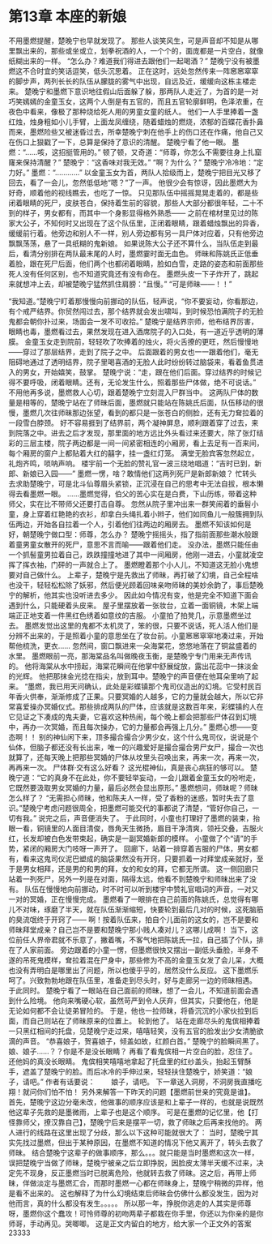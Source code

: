 # 第13章 本座的新娘
不用墨燃提醒，楚晚宁也早就发现了。
那些人谈笑风生，可是声音却不知是从哪里飘出来的，那些或坐或立，划拳祝酒的人，一个个的，面庞都是一片空白，就像纸糊出来的一样。
“怎么办？难道我们得进去跟他们一起喝酒？”
楚晚宁没有被墨燃这不合时宜的笑话逗笑，低头沉思着。
正在这时，远处忽然传来一阵窸窸窣窣的脚步声，两列长长的队伍从朦胧的雾气中出现，自远及近，缓缓向这栋主楼走来。
楚晚宁和墨燃下意识地往假山后面躲了躲，那两队人走近了，为首的是一对巧笑嫣嫣的金童玉女，这两个人倒是有五官的，而且五官轮廓鲜明，色泽浓重，在夜色中看来，像极了那种烧给死人用的男童女童的纸人。
他们一人手里捧着一盏红烛，烛身粗如小儿手臂，上面龙凤缠绕，随着蜡烛的燃烧，浓郁的百蝶花香扑鼻而来，墨燃险些又被迷昏过去，所幸楚晚宁刺在他手上的伤口还在作痛，他自己又在伤口上狠戳了一下，总算是保持了意识的清醒。
楚晚宁看了他一眼。
墨燃：“……咳，这招挺管用的。”
顿了顿，又奇道：“师尊，你怎么不需要往身上扎窟窿来保持清醒？”
楚晚宁：“这香味对我无效。”
“啊？为什么？”
楚晚宁冷冷地：“定力好。”
墨燃：“…………”
以金童玉女为首，两队人拾级而上，楚晚宁把目光又移了回去，看了一会儿，忽然低低地“嗯？”了一声。
他很少会有惊讶，因此墨燃大为好奇，顺着他的视线瞧去，也吃了一惊。
只见那队伍中摇摇晃晃走着的，都是些闭着眼睛的死尸，皮肤苍白，保持着生前的容貌，那些人大部分都很年轻，二十不到的样子，男女都有，而其中一个身影显得格外熟悉——
之前在棺材里见过的陈家大公子，不知何时又出现在了这个队伍里，正闭着眼睛，跟着蜡烛飘出的异香，缓缓前行着。他旁边和别人不一样，别人旁边都有另一具尸体对应着，只有他旁边飘飘荡荡，悬了一具纸糊的鬼新娘。
如果说陈大公子还不算什么，当队伍走到最后，看清分别排在两队最末尾的人时，墨燃霎时面无血色。
师昧和陈姚氏正低垂着脸，跟在死尸后面，他们两个也都闭着眼睛，脸如白雪，走路的姿态和前面那些死人没有任何区别，也不知道究竟还有没有命在。
墨燃头皮一下子炸开了，跳起来就想冲上去，却被楚晚宁猛然抓住肩膀：“且慢。”
“可是师昧——！！”

“我知道。”楚晚宁盯着那慢慢向前挪动的队伍，轻声说，“你不要妄动，你看那边，有个戒严结界。你贸然闯过去，那个结界就会发出啸叫，到时候恐怕满院子的无脸鬼都会朝你扑过来，场面会一发不可收拾。”
楚晚宁是结界宗师，他布结界厉害，眼睛也毒，墨燃看过去，果然发现在进入酒席院子的入口处，有一道近乎透明的薄膜。
金童玉女走到院前，轻轻吹了吹捧着的烛火，将火舌撩的更旺，然后慢慢地——穿过了那层结界，走到了院子之中。
后面跟着的男女也一一跟着他们，毫无阻碍地通过了透明结界，院子里喝喜酒的无脸人此时纷纷转过脑袋来，看着鱼贯进入的男女，开始嬉笑，鼓掌。
楚晚宁说：“走，跟在他们后面。穿过结界的时候记得不要呼吸，闭着眼睛。还有，无论发生什么，照着那些尸体做，绝不可说话。”
不用他再多说，墨燃救人心切，跟着楚晚宁立刻混入尸群当中。
这两队尸体的数量是相等的，楚晚宁站在了师昧后面，墨燃就只能站在陈姚氏后面，队伍移动的很慢，墨燃几次往师昧那边张望，看到的都只是一张苍白的侧脸，还有无力耷拉着的一段雪白脖颈。
好不容易捱到了结界前，两个凝神屏息，顺利跟着穿了过去，来到院落之中。进去之后才发现，那里面的地方远比外头看过来还要大，除了张灯结彩的三层主楼，院子两边都是一间一间紧密相连的小厢房，看上去足有一百来间，每个厢房的窗户上都贴着大红的囍字，挂一盏红灯笼。
满堂无脸宾客忽然起立，礼炮齐鸣，唢呐声响。
楼宇前一个无脸的赞礼官一波三绕地唱道：“吉时已到，新郎、新娘已入园——”
墨燃一愣，啥？敢情他们这两列死尸是新郎新娘？
忙转头去求助楚晚宁，可是北斗仙尊眉头紧锁，正沉浸在自己的思考中无法自拔，根本懒得去看墨燃一眼。
……墨燃觉得，伯父的苦心实在是白费，下山历练，带着这种师父，实在比不带师父还要打击自尊。
忽然从院子里冲出来一群笑闹着的垂髫小童，身上穿着红艳艳的衣衫，却拿白头绳扎着小辫子，他们如同鱼儿一般簇拥到队伍两边，开始各自拉着一个人，引着他们往两边的厢房去。
墨燃不知该如何是好，朝楚晚宁做口型：师尊，怎么办？
楚晚宁摇摇头，指了指前面那些潮水般跟着童男童女散开的死尸，意思不言而喻——跟着他们走。
没办法，墨燃只能任由一个抓髻童男拉着自己，跌跌撞撞地进了其中一间厢房，他刚一进去，小童就凌空挥了挥衣袖，门砰的一声就合上了。
墨燃瞪着那个小人儿，不知道这无脸小鬼想要对自己做什么。
上辈子，楚晚宁是先救出了师昧，再打破了幻境，自己全程啥也没干，轻轻松松除了妖邪，然后便光顾着回味亲吻师昧的美妙余韵了，事后楚晚宁的解析，他其实也没听进去多少。
因此如今情况有变，他是完全不知道下面会遇到什么，只能硬着头皮来。
屋子里摆放着一张妆台，立着一面铜镜，木架上端端正正地支着一件黑红色绣着如意纹的吉服。
小童拍了拍凳几，示意墨燃坐过去。
墨燃发觉出这里的鬼都不太机灵了，笨的很，只要不说话，死人活人他们是分辨不出来的，于是照着小童的意思坐在了妆台前。小童窸窸窣窣地凑过来，开始帮他梳洗，更衣……
忽然间，窗口飘进来一朵海棠花，悠悠地落在了铜盆盛着的水里。
墨燃眼前一亮，那海棠品名叫做晚夜玉衡，是楚晚宁专门用来无声传讯的。
他将海棠从水中捞起，海棠花瞬间在他掌中舒展绽放，露出花蕊中一抹淡金的光辉。
他把那抹金光捻在指尖，放到耳中。楚晚宁的声音便在他耳朵里响了起来。
“墨燃，我已用天问确认，此处是彩蝶镇那个鬼司仪造出的幻境。它受村民百年香火供奉，渐渐修成了正果。只要冥婚的人越多，它的力量就会越大，所以它非常喜爱操办冥婚仪式。那些排成两队的尸体，应该就是这数百年来，彩蝶镇的人在它见证之下凑成的鬼夫妻，它喜欢这种热闹，每个晚上都会把那些尸体召到幻境中，再办一次冥婚，而且每次操办，它的力量都会再强上几分。”
墨燃心想——变态啊！！
别的神仙闲下来，顶多撮合撮合少男少女，这个什么鬼司仪，说说是个仙体，但脑子都还没有长出来，唯一的兴趣爱好是撮合撮合男尸女尸，撮合一次也就算了，还每天晚上把那些冥婚的尸体从坟里头召唤出来，再来一次，再来一次，再再来一次。
尸体群·交有这么好看？
这光棍神仙，真是丧心病狂的够可以。
楚晚宁道：“它的真身不在此处，你不要轻举妄动，一会儿跟着金童玉女的吩咐走，它既然要汲取男女冥婚的力量，最后必然会显出原形。”
墨燃想问，师昧呢？师昧怎么样了？
“无需担心师昧，他和陈夫人一样，受了香粉的迷惑，暂时失去了意识。”楚晚宁考虑问题很周全，把墨燃可能交代的事都说了清楚，“管好你自己，一切有我。”
说完之后，声音便消失了。
于此同时，小童也打理好了墨燃的装束，抬眼一看，铜镜里的人面目清俊，唇角天生微扬，眉目干净清爽，领衽交叠，吉服火红，长发却被白色发带束起，确实是一副冥婚新郎的模样。
小童做了个“请”的手势，紧闭的厢房大门吱呀一声开了。
回廊下，站着一排穿着吉服的尸体，男女都有，看来这鬼司仪泥巴塑成的脑袋果然没有开窍，只要抓着一对拜堂成亲就好，至于是男女相拜，还是男的和男的拜，女的和女的拜，它都无所谓。
这一侧回廊只站着一列死尸，另外一列是在对面，隔得太远，他看不到楚晚宁和师昧出来了没有。
队伍在慢慢地向前挪动，时不时可以听到楼宇中赞礼官唱词的声音，一对又一对的冥婚，正在慢慢完成。
墨燃看了一眼排在自己前面的陈姚氏，总觉得有哪儿不对味，琢磨了半天，就在队伍渐渐缩短，快要轮到最后几对的时候，这死脑筋的臭流氓终于开窍了——
啊！按着队伍来，拍自个儿面前的这女的，岂不是要和师昧拜堂成亲？自己岂不是要和楚晚宁那小贱人凑对儿？这哪儿成啊！
当下，这位前任人界帝君就不乐意了，撇着嘴，不客气地把陈姚氏一拉，自己插了个队，排在了人家前面。
旁边跟着的小童一愣，但墨燃很快又摆出一副低头垂脸，半身不遂的吊死鬼模样，耷拉着混在尸身中，那些修为不高的金童玉女发了会儿呆，大概也没有弄明白是哪里出了问题，所以也傻乎乎的，居然没什么反应。
这下墨燃乐呵了。兴致勃勃地跟在队伍里，准备走到尽头时，好与走廊另一边的师昧相遇。
于此同时。
楚晚宁看了一眼站在自己面前的师昧，想了一会儿，不知道前面会遇到什么险境。
他向来嘴硬心软，虽然苛严到令人厌弃，但其实，只要他在，他是无论如何都不会让徒弟冒险的。
于是，他也一拉师昧，将昏沉沉的小家伙拉到后面，而自己则站在了师昧原来的位置上。
轮到他了。
站在走廊尽头的鬼傧相捧着一只黑红相间的托盘，见楚晚宁走过来，嘻嘻轻笑，没有五官的脸发出少女清脆欲滴的声音。
“恭喜娘子，贺喜娘子，倾盖如故，红颜白首。”
楚晚宁的脸瞬间黑了。
娘、娘子……？？你是不是没长眼睛？
再看了看鬼傧相一片空白的脸，忍住了。
还他妈的真没长眼睛。
鬼傧相笑嘻嘻地拿起了托盘里的红纱盖头，抬起玉臂酥手，遮盖了楚晚宁的脸。而后冰冷的手伸过来，轻轻扶住楚晚宁，娇笑道：“娘子，请吧。”
作者有话要说：　　
娘子，请吧。
下一章送入洞房，不洞房我直播吃翔！就问你们怕不怕！
另外来解答一下昨天的问题【墨燃前世亲的究竟是谁】。
首先，楚晚宁这边分毫未改，他做事的顺序应该是和上辈子一样的，也就是说既然他这辈子先救的是墨微雨，上辈子也是这个顺序。
可是在墨燃的记忆里，他【打怪靠师父，撩汉靠自己】，楚晚宁后来是摆平一切，救了师昧之后再来找他的。
两人进行的线路在这里出现了分歧，那么以下这种可能就很大了：
当时，楚晚宁其实先找过墨燃，但出于某种原因，在墨燃不知道的情况下他又离开了，转头去救了师昧。
结合楚晚宁这辈子的做事顺序，那么。。。就只能是当时墨燃和这次一样，误把楚晚宁当做了师昧，楚晚宁被亲之后立即挣脱，因脸皮太薄半天缓不过来，决定先不现身，反正墨燃当时已脱离危险，他就转去救了师昧。这之后，再带上师昧，佯做淡定与墨燃汇合，而那时墨燃一心都在师昧身上，楚晚宁稍微的异样，他是看不出来的。
这也解释了为什么幻境结束后师昧会仿佛什么都没发生，因为对他而言，真的什么都没有发生。。。。。
所以那一年，挣脱你逃走的人其实是师尊呀，墨燃你这个蠢攻！可怜师尊的初吻两辈子都栽在你手里，你还以为你亲的是你师哥，手动再见。哭唧唧。
这是正文内留白的地方，给大家一个正文外的答案23333
